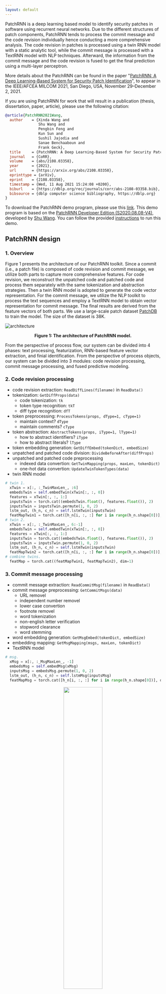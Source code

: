 ```yaml
---
layout: default
---
```


PatchRNN is a deep learning based model to identify security patches in software using recurrent neural networks. 
Due to the different structures of patch components, PatchRNN tends to process the commit message and the code revision individually hence conducting a more comprehensive analysis.
The code revision in patches is processed using a twin RNN model with a static analytic tool, while the commit message is processed with a TextRNN model with NLP techniques. 
Afterward, the information from the commit message and the code revision is fused to get the final prediction using a multi-layer perceptron.

More details about the PatchRNN can be found in the paper "[PatchRNN: A Deep Learning-Based System for Security Patch Identification](https://shuwang127.github.io/papers/milcom21_PatchRNN.pdf)", to appear in the IEEE/AFCEA MILCOM 2021, San Diego, USA, November 29–December 2, 2021.

If you are using PatchRNN for work that will result in a publication (thesis, dissertation, paper, article), please use the following citation:

```bibtex
@article{PatchRNN2021Wang,
  author    = {Xinda Wang and
               Shu Wang and
               Pengbin Feng and
               Kun Sun and
               Sushil Jajodia and
               Sanae Benchaaboun and
               Frank Geck},
  title     = {PatchRNN: A Deep Learning-Based System for Security Patch Identification},
  journal   = {CoRR},
  volume    = {abs/2108.03358},
  year      = {2021},
  url       = {https://arxiv.org/abs/2108.03358},
  eprinttype = {arXiv},
  eprint    = {2108.03358},
  timestamp = {Wed, 11 Aug 2021 15:24:08 +0200},
  biburl    = {https://dblp.org/rec/journals/corr/abs-2108-03358.bib},
  bibsource = {dblp computer science bibliography, https://dblp.org}
}
```

To download the PatchRNN demo program, please use this [link](https://github.com/shuwang127/PatchRNN-demo).
This demo program is based on the [PatchRNN Developer Edition (S2020.08.08-V4)](https://github.com/shuwang127/PatchRNN), developed by [Shu Wang](https://shuwang127.github.io/). 
You can follow the provided [instructions](#instructions) to run this demo.

## PatchRNN design

### 1. Overview

Figure 1 presents the architecture of our PatchRNN toolkit.
Since a commit (i.e., a patch file) is composed of code revision and commit message, we utilize both parts to capture more comprehensive features. 
For code revision, we reconstruct the unpatched code and patched code and process them separately with the same tokenization and abstraction strategies.
Then a twin RNN model is adopted to generate the code vector representation. 
For the commit message, we utilize the NLP toolkit to process the text sequences and employ a TextRNN model to obtain vector representation for commit message.
The final results are derived from the feature vectors of both parts. 
We use a large-scale patch dataset [PatchDB](https://sunlab-gmu.github.io/PatchDB/) to train the model. The size of the dataset is 38K.

![architecture](https://shuwang127.github.io/PatchRNN-demo/img/architecture.png)
<p align="center"><strong>Figure 1: The architecture of PatchRNN model.</strong></p>

From the perspective of process flow, our system can be divided into 4 phases: text processing, featurization, RNN-based feature vector extraction, and finial identification. From the perspective of process objects, our system can be divided into 3 modules: code revision processing, commit message processing, and fused predictive modeling.

### 2. Code revision processing

- code revision extraction: `ReadDiffLines(filename)` in `ReadData()`
- tokenization: `GetDiffProps(data)`
  - code tokenization: `tk`
  - token type recognition: `tkT`
  - diff type recognition: `dfT`
- token preprocessing: `ProcessTokens(props, dType=1, cType=1)`
  - maintain context? `dType`
  - maintain comments? `cType`
- token abstraction: `AbstractTokens(props, iType=1, lType=1)`
  - how to abstract identifiers? `iType`
  - how to abstract literals? `lType`
- token embedding generation: `GetDiffEmbed(tokenDict, embedSize)`
- unpatched and patched code division: `DivideBeforeAfter(diffProps)`
- unpatched and patched code preprocessing
  - indexed data convertion: `GetTwinMapping(props, maxLen, tokenDict)`
  - one-hot data convertion: `UpdateTwinTokenTypes(data)`
- twin RNN model
``` python
# twin 1.
  xTwin = x[:, :_TwinMaxLen_, :6]
  embedsTwin = self.embedTwin(xTwin[:, :, 0])
  features = xTwin[:, :, 1:]
  inputsTwin = torch.cat((embedsTwin.float(), features.float()), 2)
  inputsTwin = inputsTwin.permute(1, 0, 2)
  lstm_out, (h_n, c_n) = self.lstmTwin(inputsTwin)
  featMapTwin1 = torch.cat([h_n[i, :, :] for i in range(h_n.shape[0])], dim=1)
# twin 2.
  xTwin = x[:, :_TwinMaxLen_, 6:-1]
  embedsTwin = self.embedTwin(xTwin[:, :, 0])
  features = xTwin[:, :, 1:]
  inputsTwin = torch.cat((embedsTwin.float(), features.float()), 2)
  inputsTwin = inputsTwin.permute(1, 0, 2)
  lstm_out, (h_n, c_n) = self.lstmTwin(inputsTwin)
  featMapTwin2 = torch.cat([h_n[i, :, :] for i in range(h_n.shape[0])], dim=1)
# combine twins.
  featMap = torch.cat((featMapTwin1, featMapTwin2), dim=1)
```

### 3. Commit message processing

- commit message extraction: `ReadCommitMsg(filename)` in `ReadData()`
- commit message preprocessing: `GetCommitMsgs(data)`
  - URL removel
  - independent number removel
  - lower case convertion
  - footnote removel
  - word tokenization
  - non-english letter verification
  - stopword clearance
  - word stemming
- word embedding generation: `GetMsgEmbed(tokenDict, embedSize)`
- embedding mapping: `GetMsgMapping(msgs, maxLen, tokenDict)`
- TextRNN model
``` python
# msg.
  xMsg = x[:, :_MsgMaxLen_, -1]
  embedsMsg = self.embedMsg(xMsg)
  inputsMsg = embedsMsg.permute(1, 0, 2)
  lstm_out, (h_n, c_n) = self.lstmMsg(inputsMsg)
  featMapMsg = torch.cat([h_n[i, :, :] for i in range(h_n.shape[0])], dim=1)
```

<div align=center><img src="https://shuwang127.github.io/PatchRNN-demo/img/TextRNN.png" width="50%" height="50%"></div>
<p align="center"><strong>Figure 2: The structure of TextRNN model.</strong></p>

### 4. Fused predictive modeling

- fully-connected network
``` python
# fc layers.
  featMap = self.fc1(featMap)
  if (0 == _TWIN_): # (only twins).
    final_out = self.fc2(featMap)
  elif (1 == _TWIN_): # (twins + msg).
    featMap = torch.cat((featMap, featMapMsg), dim=1)
    featMap = self.fc3(featMap)
    final_out = self.fc4(featMap)
  return self.softmax(final_out)     
```

## How to run PatchRNN-demo <span id="instructions"></span>

### 1. Install OS

We use **Ubuntu 20.04.3 LTS (Focal Fossa)** desktop version. \
Download Link: [https://releases.ubuntu.com/20.04/](https://releases.ubuntu.com/20.04/).

The virtualization software in our experiments is **VirtualBox 5.2.24**. \
Download Link: [https://www.virtualbox.org/wiki/Download_Old_Builds_5_2](https://www.virtualbox.org/wiki/Download_Old_Builds_5_2). \
You can use other software like VMware Workstation.

**System recommendation configurations:**\
RAM: >=2GB\
Disk: >=25GB\
CPU: 1 core in i7-7700HQ @ 2.8GHz

### 2. Download the source code from github

We use `home` directory to store the project folder.

```shell
cd ~
```

Install `git` tool.

```shell 
sudo apt install git
```

Download `PatchRNN-demo` project to local disk. (You may need to enter your github account/password.)

```shell 
git clone https://github.com/shuwang127/PatchRNN-demo
```

### 3. Install the dependencies.

3.1 Install `pip` tool for `python3`.

```shell 
sudo apt install python3-pip
```

3.2 Install common dependencies.

```shell 
pip3 install nltk==3.3
pip3 install natsort
pip3 install pandas
pip3 install sklearn
```

3.3 Install CPU-version PyTorch. Official website: https://pytorch.org/.

```shell 
pip3 install torch==1.7.1+cpu torchvision==0.8.2+cpu torchaudio==0.7.2 -f https://download.pytorch.org/whl/torch_stable.html
```

3.4 Install `clang` tool.

```shell 
pip3 install clang==6.0.0.2
```

Configurate the clang environment.

```shell 
sudo apt install clang
cd /usr/lib/x86_64-linux-gnu/
sudo ln -s libclang-*.so.1 libclang.so
```

### 4. Run the demo program.

```shell 
cd ~/PatchRNN-demo/
python3 demo.py
```

There are 56 input test samples stored in `~/PatchRNN-demo/testdata/`, the logging file of running demo is stored in `~/PatchRNN-demo/logs/PatchRNNdemo.log`.

```shell 
cat logs/PatchRNNdemo.log
```

We can find the logging results.

```
[INFO] <ReadData> Save 56 raw data to .//tmp//testdata.npy. [TIME: 0.05 sec]
[INFO] <GetDiffProps> Processing Tokens 1/56... [TIME: 3.16 sec]
...
[INFO] <GetDiffProps> Processing Tokens 56/56... [TIME: 63.98 sec]
[INFO] <GetDiffProps> Save 56 diff property data to .//tmp//testprops.npy. [TIME: 63.99 sec]
[INFO] <ProcessTokens> Delete the comment parts of the diff code. [TIME: 64.01 sec]
[INFO] <AbstractTokens> Abstract the tokens of identifiers with iType 1 (VARn/FUNCn). [TIME: 64.04 sec]
[INFO] <AbstractTokens> Abstract the tokens of literals, and comments with iType 1 (LITERAL/n/COMMENT). [TIME: 64.04 sec]
[INFO] <GetDiffEmbed> Create pre-trained embedding weights with 35575 * 128 matrix. [TIME: 64.37 sec]
[INFO] <DivideBeforeAfter> Divide diff code into BEFORE-version and AFTER-version code. [TIME: 64.38 sec]
[INFO] <DivideBeforeAfter> The max length in BEFORE/AFTER-version code is 2994 tokens. (hyperparameter: _TwinMaxLen_ = 800) [TIME: 64.38 sec]
[INFO] <GetTwinMapping> Create 56 feature data with 800 * 4 matrix. [TIME: 64.42 sec]
[INFO] <GetTwinMapping> Create 56 labels with 1 * 1 matrix. [TIME: 64.42 sec]
[INFO] <UpdateTwinTokenTypes> Update 56 feature data with 800 * 12 matrix. [TIME: 64.45 sec]
[INFO] <GetCommitMsg> Processing Commit 1/56... [TIME: 64.49 sec]
...
[INFO] <GetCommitMsg> Processing Commit 56/56... [TIME: 65.93 sec]
[INFO] <GetCommitMsg> Save 56 commit messages to .//tmp//testmsgs.npy. [TIME: 65.93 sec]
[INFO] <GetMsgEmbed> Create pre-trained embedding weights with 80831 * 128 matrix. [TIME: 66.69 sec]
[INFO] <GetMsgMapping> Create 56 feature data with 1 * 200 vector. [TIME: 66.7 sec]
[INFO] <GetMsgMapping> Create 56 labels with 1 * 1 matrix. [TIME: 66.7 sec]
[INFO] <CombineTwinMsgs> Combine the twin props with the commit messages. [TIME: 66.7 sec]
[INFO] <demoTwin> Load model parameters with GPU-torch! [TIME: 69.14 sec]
[INFO] <TwinRNNTest> Finish the prediction of test data. [TIME: 70.48 sec]
[INFO] <SaveResults> Save the final results in .//results/results.txt [TIME: 70.48 sec]
```

The output results are saved in `~/PatchRNN-demo/results/results.txt`.

```shell 
cat results/results.txt
```

You can find the results as the format of `filepath` and `prediction`. 

```shell 
.//testdata/nginx/release-1.19.0_release-1.19.1/0a683fdd.patch,1
.//testdata/nginx/release-1.19.0_release-1.19.1/1bbc37d3.patch,1
.//testdata/nginx/release-1.19.0_release-1.19.1/2afc050b.patch,0
.//testdata/nginx/release-1.19.0_release-1.19.1/2d4f04bb.patch,0
.//testdata/nginx/release-1.19.0_release-1.19.1/6bb43361.patch,1
...
```

1s means security patches, and 0s means non-security patches.
